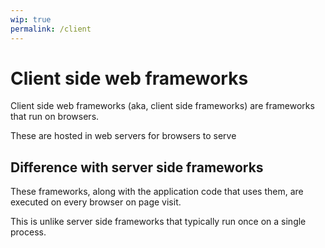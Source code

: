 ```yaml
---
wip: true
permalink: /client
---
```


# Client side web frameworks

Client side web frameworks (aka, client side frameworks) are frameworks that run on browsers.

These are hosted in web servers for browsers to serve

## Difference with server side frameworks

These frameworks, along with the application code that uses them,
are executed on every browser on page visit.

This is unlike server side frameworks that typically run once on a single process.
